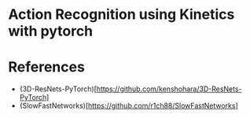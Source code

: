 # Action Recognition using Kinetics with pytorch



# References
* (3D-ResNets-PyTorch)[https://github.com/kenshohara/3D-ResNets-PyTorch]
* (SlowFastNetworks)[https://github.com/r1ch88/SlowFastNetworks]